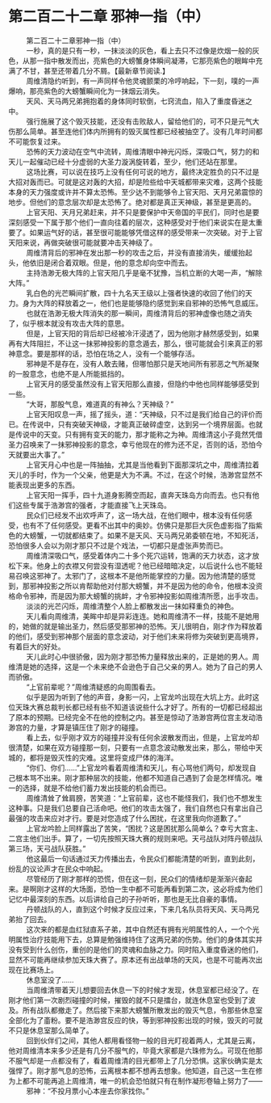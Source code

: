 <h1>第二百二十二章 邪神一指（中）</h1>
<div id="content">&nbsp&nbsp&nbsp&nbsp&nbsp&nbsp&nbsp&nbsp
 第二百二十二章邪神一指（中）
 <br/>&nbsp&nbsp&nbsp&nbsp&nbsp&nbsp&nbsp&nbsp
 一秒，真的是只有一秒，一抹淡淡的灰色，看上去只不过像是炊烟一般的灰色，从那一指中散发而出，亮紫色的大螃蟹身体瞬间凝滞，它那亮紫色的眼眸中充满了不甘，甚至还带着几分不屑。【最新章节阅读.】
 <br/>&nbsp&nbsp&nbsp&nbsp&nbsp&nbsp&nbsp&nbsp
 周维清隐约听到，有一声同样令他灵魂颤栗的冷哼响起，下一刻，噗的一声爆响，那亮紫色的大螃蟹瞬间化为一抹烟云消失。
 <br/>&nbsp&nbsp&nbsp&nbsp&nbsp&nbsp&nbsp&nbsp
 天风、天马两兄弟拥抱着的身体同时软倒，七窍流血，陷入了重度昏迷之中。
 <br/>&nbsp&nbsp&nbsp&nbsp&nbsp&nbsp&nbsp&nbsp
 强行施展了这个毁灭技能，还没有击败敌人，留给他们的，可不只是元气大伤那么简单。甚至连他们体内所拥有的毁灭属性都已经被抽空了。没有几年时间都不可能恢复过来。
 <br/>&nbsp&nbsp&nbsp&nbsp&nbsp&nbsp&nbsp&nbsp
 恐怖的天力波动在空气中流转，周维清眼中神光闪烁，深吸口气，努力的和天儿一起催动已经十分虚弱的大圣力漩涡旋转着，至少，他们还站在那里。
 <br/>&nbsp&nbsp&nbsp&nbsp&nbsp&nbsp&nbsp&nbsp
 这场比赛，可以说在技巧上没有任何可说的地方，最终决定胜负的只不过是大招对轰而已。可就是这对轰的大招，却是险些给中天城都带来灾难，这两个技能本身的天力强度或许并不算太恐怖。至少达不到能够令上官天阳、天月兄弟震惊的地步。但他们的意念层次却是太恐怖了。绝对都是真正天神级，甚至是更高的。
 <br/>&nbsp&nbsp&nbsp&nbsp&nbsp&nbsp&nbsp&nbsp
 上官天阳、天月兄弟赶来，并不只是要保护中天帝国的平民们，同时也是要深刻感受一下属于那个他们一直向往着的层次，这种感受对于他们来说实在是太重要了。如果运气好的话，甚至很可能能够凭借这样的感受带来一次突破。对于上官天阳来说，再做突破很可能就要冲击天神级了。
 <br/>&nbsp&nbsp&nbsp&nbsp&nbsp&nbsp&nbsp&nbsp
 周维清背后的邪神在发出那一秒的攻击之后，并没有直接消失，缓缓抬起头，他依旧是闭合着双眼。但是，他的意念却向空中而去。
 <br/>&nbsp&nbsp&nbsp&nbsp&nbsp&nbsp&nbsp&nbsp
 主持浩渺无极大阵的上官天阳几乎是毫不犹豫，当机立断的大喝一声，“解除大阵。”
 <br/>&nbsp&nbsp&nbsp&nbsp&nbsp&nbsp&nbsp&nbsp
 乳白色的光芒瞬间扩散，四十九名天王级以上强者快速的收回了他们的天力。身为大阵的释放着之一，他们也是能够隐约感觉到来自邪神的恐怖气息威压。
 <br/>&nbsp&nbsp&nbsp&nbsp&nbsp&nbsp&nbsp&nbsp
 也就在浩渺无极大阵消失的那一瞬间，周维清背后的邪神虚像也随之消失了，似乎根本就没有攻击大阵的意思。
 <br/>&nbsp&nbsp&nbsp&nbsp&nbsp&nbsp&nbsp&nbsp
 但是，上官天阳的背后却已经被冷汗浸透了，因为他刚才赫然感受到，如果再有大阵阻拦，不让这一抹邪神投影的意念遁去，那么，很可能就会引来真正的邪神意念。要是那样的话，恐怕在场之人，没有一个能够存活。
 <br/>&nbsp&nbsp&nbsp&nbsp&nbsp&nbsp&nbsp&nbsp
 邪神是不是存在，没有人敢去赌，但哪怕那只是天地间所有邪恶之气所凝聚的一股意念，也绝不是人所能抵挡的。
 <br/>&nbsp&nbsp&nbsp&nbsp&nbsp&nbsp&nbsp&nbsp
 上官天月的感受虽然没有上官天阳那么直接，但隐约中他也同样能够感受到一些。
 <br/>&nbsp&nbsp&nbsp&nbsp&nbsp&nbsp&nbsp&nbsp
 “大哥，那股气息，难道真的有神么？天神级？”
 <br/>&nbsp&nbsp&nbsp&nbsp&nbsp&nbsp&nbsp&nbsp
 上官天阳叹息一声，摇了摇头，道：“天神级，只不过是我们给自己的评价而已。在传说中，只有突破天神级，才能真正破碎虚空，达到另一个境界层面。也就是传说中的天变。只有拥有变天的能力，那才能称之为神。周维清这小子竟然凭借圣力召唤来了一抹邪神投影的意念，幸亏他现在的修为还不足，否则的话，恐怕今天就要出大事了。”
 <br/>&nbsp&nbsp&nbsp&nbsp&nbsp&nbsp&nbsp&nbsp
 上官天月心中也是一阵抽抽，尤其是当他看到下面那深坑之中，周维清拉着天儿的手时，作为一个父亲，他更是大为不满。不过，在这个时候，浩渺宫显然不能表现出更多的东西。
 <br/>&nbsp&nbsp&nbsp&nbsp&nbsp&nbsp&nbsp&nbsp
 上官天阳一挥手，四十九道身影腾空而起，直奔天珠岛方向而去。也只有他们这些专属于浩渺宫的强者，才能直接飞上天珠岛。
 <br/>&nbsp&nbsp&nbsp&nbsp&nbsp&nbsp&nbsp&nbsp
 民众们已经发不出欢呼声了，这一场大战，在他们眼中，根本没有任何感受，也有不了任何感受。更看不出其中的奥妙。仿佛只是那巨大灰色虚影指了指紫色的大螃蟹，一切就都结束了。如果不是天风、天马两兄弟委顿在地，不知死活，恐怕很多人会以为刚才那只不过是个戏法，一切都只是虚张声势而已。
 <br/>&nbsp&nbsp&nbsp&nbsp&nbsp&nbsp&nbsp&nbsp
 周维清深吸口气，感受着体内二十多个死穴运转，饱满的天力状态，这才放松下来。他身上的衣襟又何尝没有湿透呢？他已经暗暗决定，以后说什么也不能轻易召唤这邪神了。太邪门了，这根本不是他所能掌控的力量。因为他清楚的感觉到，那邪神投影之所以肯帮助他对付那大螃蟹，并不是因为他的命令，他根本没资格命令邪神，而是因为那大螃蟹的挑衅，才令邪神投影如周维清所愿，出手攻击。
 <br/>&nbsp&nbsp&nbsp&nbsp&nbsp&nbsp&nbsp&nbsp
 淡淡的光芒闪烁，周维清整个人脸上都散发出一抹如释重负的神色。
 <br/>&nbsp&nbsp&nbsp&nbsp&nbsp&nbsp&nbsp&nbsp
 天儿看向周维清，美眸中却是异彩连连。她和周维清不一样，技能不是她用的，她做的就是输出圣力，然后感受那邪神的恐怖。天儿很明白，刚才作为释放着的他们，感受到邪神那个层面的意念波动，对于他们未来将修为突破到更高境界，有着巨大的好处。
 <br/>&nbsp&nbsp&nbsp&nbsp&nbsp&nbsp&nbsp&nbsp
 天儿此时心中很骄傲，因为刚才那恐怖力量释放出来的，正是她的男人。周维清是她的选择，这是一个未来绝不会逊色于自己父亲的男人。她为了自己的男人而骄傲。
 <br/>&nbsp&nbsp&nbsp&nbsp&nbsp&nbsp&nbsp&nbsp
 “上官前辈呢？”周维清疑惑的向周围看去。
 <br/>&nbsp&nbsp&nbsp&nbsp&nbsp&nbsp&nbsp&nbsp
 似乎是因为听到了他的声音，身影一闪，上官龙吟出现在大坑上方。此时这位天珠大赛总裁判长都已经有些不知道该说些什么才好了。所有的一切都已经超出了原本的预期。已经完全不在他的控制之内。甚至是惊动了浩渺宫两位宫主发动浩渺宫的力量，才算是镇压住了刚才的碰撞。
 <br/>&nbsp&nbsp&nbsp&nbsp&nbsp&nbsp&nbsp&nbsp
 看上去，似乎刚才双方的碰撞并没有任何余波散发而出，但是，上官龙吟却很清楚，如果在双方碰撞那一刻，只要有一点意念波动散发出来，那么，带给中天城的，都将是毁灭性的灾难。这里将变成尸体的海洋。
 <br/>&nbsp&nbsp&nbsp&nbsp&nbsp&nbsp&nbsp&nbsp
 “你们、你们……”上官龙吟看着周维清和天儿，有心骂他们两句，却发现自己根本骂不出来。刚才那种层次的技能，他都不知道自己遇到了会是怎样情况。唯一的选择，就是不给他们蓄力发出技能的机会而已。
 <br/>&nbsp&nbsp&nbsp&nbsp&nbsp&nbsp&nbsp&nbsp
 周维清耸了耸肩膀，苦笑道：“上官前辈，这也不能怪我们，我们也不想发生这种事。只是我们总要自己活命吧。他们的攻击太强了，我们自然也只有拿出自己最强的攻击来应对才行。要是对您造成了什么困扰，在这里我向你道歉了。”
 <br/>&nbsp&nbsp&nbsp&nbsp&nbsp&nbsp&nbsp&nbsp
 上官龙吟脸上同样露出了苦笑，“困扰？这是困扰那么简单么？幸亏大宫主、二宫主他们出手。算了，一切先按照天珠大赛的规则来吧。天弓战队对阵丹顿战队第三场，天弓战队获胜。”
 <br/>&nbsp&nbsp&nbsp&nbsp&nbsp&nbsp&nbsp&nbsp
 他这最后一句话通过天力传播出去，令民众们都能清楚的听到，直到此刻，纷乱的议论声才在民众中响起。
 <br/>&nbsp&nbsp&nbsp&nbsp&nbsp&nbsp&nbsp&nbsp
 尽管经历了刚才那样的恐慌，但在这一刻，民众们的情绪却是渐渐兴奋起来。是啊刚才这样的大场面，恐怕一生中都不可能再看到第二次，这必将成为他们记忆中最深刻的东西。以后讲给自己的子孙听听，那也是无比自豪的事情。
 <br/>&nbsp&nbsp&nbsp&nbsp&nbsp&nbsp&nbsp&nbsp
 丹顿战队的人，直到这个时候才反应过来，下来几名队员将天风、天马两兄弟抬了回去。
 <br/>&nbsp&nbsp&nbsp&nbsp&nbsp&nbsp&nbsp&nbsp
 这次来的都是血红狱直系子弟，其中自然还有拥有光明属性的人，一个个光明属性治疗技能用下去，总算是勉强维持住了这两兄弟的伤势。他们的身体其实并没有受到什么创伤，重创的是他们的灵魂和血脉之力。同时陷入重度昏迷的他们，显然不可能再继续参加天珠大赛了。原本还有出战单场的天风，也是不可能再次出现在比赛场上。
 <br/>&nbsp&nbsp&nbsp&nbsp&nbsp&nbsp&nbsp&nbsp
 休息室没了……
 <br/>&nbsp&nbsp&nbsp&nbsp&nbsp&nbsp&nbsp&nbsp
 当周维清带着天儿想要回去休息一下的时候才发现，休息室都已经没了。在刚才他们第一次剧烈碰撞的时候，摧毁的就不只是擂台，就连休息室也受到了波及。所有战队都撤走了。然后接下来那大螃蟹所散发出的毁灭气息，令那些休息室全部化为了齑粉。要不是浩渺宫反应的快，等到邪神投影出现的时候，毁灭的可就不只是休息室那么简单了。
 <br/>&nbsp&nbsp&nbsp&nbsp&nbsp&nbsp&nbsp&nbsp
 回到伙伴们之间，其他人都用看怪物一般的目光盯视着两人，尤其是云离，他对周维清本来多少还是有几分不服气的，毕竟大家都是六珠修为么。可现在他那不服气却是一点都没有了，看着周维清的目光都带上了几分恐惧。这家伙确实是太强悍了。刚才那气息的恐怖，云离根本都不想再去想象。他知道，自己这一生在修为上都不可能再追上周维清，唯一的机会恐怕就只有在制作凝形卷轴上努力了——
 <br/>&nbsp&nbsp&nbsp&nbsp&nbsp&nbsp&nbsp&nbsp
 邪神：“不投月票小心本座去你家找你。”
 <br/>&nbsp&nbsp&nbsp&nbsp&nbsp&nbsp&nbsp&nbsp
 <br/>&nbsp&nbsp&nbsp&nbsp&nbsp&nbsp&nbsp&nbsp
</div>
